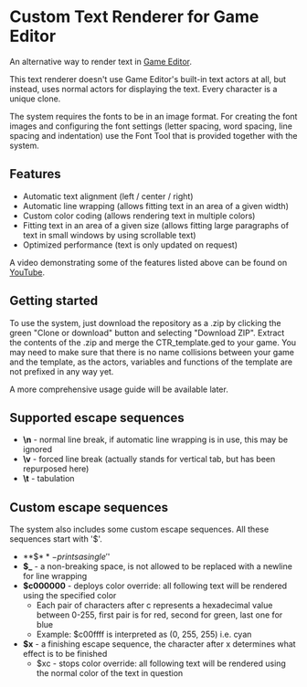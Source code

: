 # Custom Text Renderer for Game Editor

An alternative way to render text in [Game Editor](http://www.game-editor.com).

This text renderer doesn't use Game Editor's built-in text actors at all, but instead, uses normal actors for displaying the text. Every character is a unique clone.

The system requires the fonts to be in an image format. For creating the font images and configuring the font settings (letter spacing, word spacing, line spacing and indentation) use the Font Tool that is provided together with the system.

## Features

* Automatic text alignment (left / center / right)
* Automatic line wrapping (allows fitting text in an area of a given width)
* Custom color coding (allows rendering text in multiple colors)
* Fitting text in an area of a given size (allows fitting large paragraphs of text in small windows by using scrollable text)
* Optimized performance (text is only updated on request)

A video demonstrating some of the features listed above can be found on [YouTube](https://www.youtube.com/watch?v=g_q5VWQEdx4).

## Getting started

To use the system, just download the repository as a .zip by clicking the green "Clone or download" button and selecting "Download ZIP". Extract the contents of the .zip and merge the CTR_template.ged to your game. You may need to make sure that there is no name collisions between your game and the template, as the actors, variables and functions of the template are not prefixed in any way yet.

A more comprehensive usage guide will be available later.

## Supported escape sequences

- **\n** - normal line break, if automatic line wrapping is in use, this may be ignored
- **\v** - forced line break (actually stands for vertical tab, but has been repurposed here)
- **\t** - tabulation

## Custom escape sequences

The system also includes some custom escape sequences. All these sequences start with '$'.

- **$$** - prints a single '$'
- **$_** - a non-breaking space, is not allowed to be replaced with a newline for line wrapping
- **$c000000** - deploys color override: all following text will be rendered using the specified color
    - Each pair of characters after c represents a hexadecimal value between 0-255, first pair is for red, second for green, last one for blue
    - Example: $c00ffff is interpreted as (0, 255, 255) i.e. cyan
- **$x** - a finishing escape sequence, the character after x determines what effect is to be finished
    - $xc - stops color override: all following text will be rendered using the normal color of the text in question
